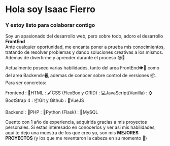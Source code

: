 # Hola soy Isaac Fierro
### Y estoy listo para colaborar contigo

 Soy un apasionado del desarrollo web, pero sobre todo, adoro el desarrollo **FrontEnd**  
 Ante cualquier oportunidad, me encanta poner a prueba mis conocimientos, tratando de resolver problemas 
 y dando soluciones creativas a los mismos. Ademas de divertirme y aprender durante el proceso 😎🤘
 
 Actualmente poseeo varias habilidades, tanto del area FrontEnd👁💄️ como del area Backend🔥🖥️, ademas de conocer 
 sobre control de versiones 📦. Para ser concretos:
 
Frontend
 : 🧱HTML 
 : 🖌️CSS (FlexBox y GRID)
 : 💻JavaScript(Vanilla)
 : ⌚BootStrap 4
 : 📦Git y Github
 : 💪VueJS
 
Backend
 : 🐘PHP
 : 🐍Python (Flask)
 : 🐬MySQL
 
 Cuento con 1 año de experiencia, adquirida gracias a mis proyectos personales. Si estas interesado en conocerlos y ver asi mis habilidades, aqui te dejo una muestra de los que creo yo, son mis **MEJORES PROYECTOS** (y los que me reventaron la cabeza en su momento 🤣)
